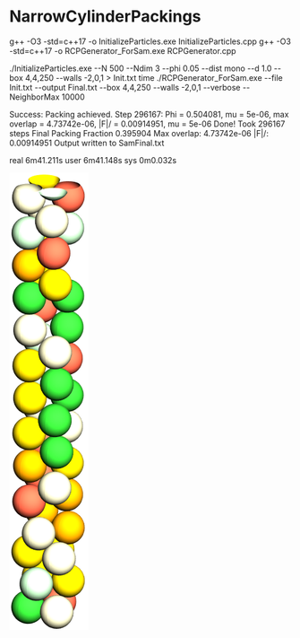 # NarrowCylinderPackings

g++ -O3 -std=c++17 -o InitializeParticles.exe InitializeParticles.cpp
g++ -O3 -std=c++17 -o RCPGenerator_ForSam.exe RCPGenerator.cpp

./InitializeParticles.exe   --N 500   --Ndim 3   --phi 0.05   --dist mono   --d 1.0   --box 4,4,250   --walls -2,0,1   > Init.txt
time ./RCPGenerator_ForSam.exe --file Init.txt --output Final.txt --box 4,4,250 --walls -2,0,1 --verbose --NeighborMax 10000

Success: Packing achieved.
Step 296167: Phi = 0.504081, mu = 5e-06, max overlap = 4.73742e-06, |F|/<F> = 0.00914951, mu = 5e-06
Done! Took 296167 steps
Final Packing Fraction 0.395904
Max overlap: 4.73742e-06
|F|/<F>: 0.00914951
Output written to SamFinal.txt

real    6m41.211s
user    6m41.148s
sys     0m0.032s

![Ex1](Packing.bmp)


